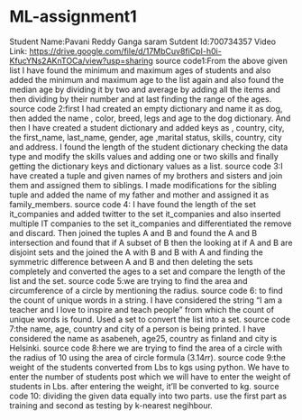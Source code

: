 # ML-assignment1
Student Name:Pavani Reddy Ganga saram
Sutdent Id:700734357
Video Link: <a>https://drive.google.com/file/d/17MbCuv8fiCpI-h0i-KfucYNs2AKnTOCa/view?usp=sharing</a>
source code1:From the above given list I have found the minimum and maximum ages of students and also added the minimum and maximum age to the list again and also found the median age by  dividing it by two and average by adding all the items and then dividing by their number and at last finding the range of the ages.
source code 2:first I had created an empty dictionary and name it as dog, then added the name , color, breed, legs and age to the dog dictionary. And then I have created a student dictionary and added keys as , country, city, the first_name, last_name, gender, age ,marital status, skills, country, city and address. I found the length of the student dictionary checking the data type and modify the skills values and adding one or two skills and finally getting the dictionary keys and dictionary values as a list.
source code 3:I have created a tuple and given names of my brothers and sisters and join them and assigned them to siblings. I made modifications for the sibling tuple and added the name of my father and mother and assigned it as family_members.
source code 4:	I have found the length of the set it_companies and added twitter to the set it_companies and also inserted multiple IT companies to the set it_companies and differentiated the remove and discard. Then joined the tuples A and B and found the A and B intersection and found that if A subset  of B then the looking at if A and B are disjoint sets and the joined the A with B and B with A and finding the symmetric difference between A and B and then deleting the sets completely and converted the ages to a set and compare the length of the list and the set. 
source code 5:we are trying to find the area and circumference of a circle by mentioning the radius.
source code 6: to find the count of unique words in a  string. I have considered the string “I am a teacher and I love to inspire and teach people” from which the count of unique words is found. Used a set to convert the list into a set.
source code 7:the name, age, country and city of a person is being printed. I have considered the name as asabeneh, age25, country as finland and city is Helsinki.
source code 8:here we are trying to find the area of a circle with the radius of 10 using the area of circle formula (3.14*r*r).
source code 9:the weight of the students converted from Lbs to kgs using python. We have to enter the number of students post which we will have to enter the weight of students in Lbs. after entering the weight, it’ll be converted to kg.
source code 10: dividing the given data equally into two parts. use the first part as training and second as testing by k-nearest negihbour.

